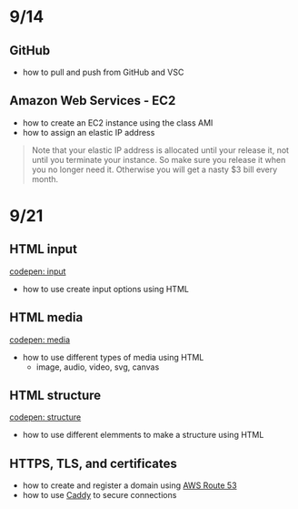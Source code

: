 # 9/14 

## GitHub
* how to pull and push from GitHub and VSC

## Amazon Web Services - EC2 
* how to create an EC2 instance using the class AMI
* how to assign an elastic IP address 
> Note that your elastic IP address is allocated until your release it, not until you terminate your instance. So make sure you release it when you no longer need it. Otherwise you will get a nasty $3 bill every month.

# 9/21

## HTML input
[codepen: input](https://codepen.io/mpohahau/pen/mdNbVwm)
* how to use create input options using HTML

## HTML media
[codepen: media](https://codepen.io/mpohahau/pen/mdNbVpw)
* how to use different types of media using HTML
  * image, audio, video, svg, canvas

## HTML structure
[codepen: structure](https://codepen.io/mpohahau/pen/mdNbPmG)
* how to use different elemments to make a structure using HTML

## HTTPS, TLS, and certificates
* how to create and register a domain using [AWS Route 53](https://github.com/webprogramming260/.github/blob/main/profile/webServers/amazonWebServicesRoute53/amazonWebServicesRoute53.md)
* how to use [Caddy](https://github.com/webprogramming260/.github/blob/main/profile/webServers/https/https.md) to secure connections
